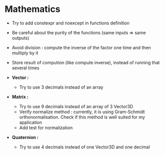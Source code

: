 # Mathematics

- Try to add constexpr and noexcept in functions definition 
- Be careful about the purity of the functions (same inputs => same outputs)
- Avoid division : compute the inverse of the factor one time and then multiply by it
- Store result of compution (like compute inverse), instead of running that several times

- **Vector :**
  - Try to use 3 decimals instead of an array 
- **Matrix :**
  - Try to use 9 decimals instead of an array of 3 Vector3D
  - Verify normalize method : currently, it is using Gram-Schmidt orthonormalisation. Check if this method is well suited for my application
  - Add test for normalization
- **Quaternion :**
  - Try to use 4 decimals instead of one Vector3D and one decimal
